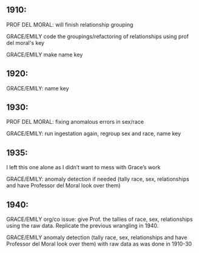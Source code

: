 ## 1910: 

PROF DEL MORAL: will finish relationship grouping

GRACE/EMILY code the groupings/refactoring of relationships using prof del moral's key 

GRACE/EMILY make name key



## 1920:

GRACE/EMILY: name key


## 1930:

PROF DEL MORAL: fixing anomalous errors in sex/race

GRACE/EMILY: run ingestation again, regroup sex and race, name key


## 1935:

I left this one alone as I didn’t want to mess with Grace’s work

GRACE/EMILY: anomaly detection if needed (tally race, sex, relationships and have Professor del Moral look over them)


## 1940:

GRACE/EMILY org/co issue: give Prof. the tallies of race, sex, relationships using the raw data. Replicate the previous wrangling in 1940.

GRACE/EMILY anomaly detection (tally race, sex, relationships and have Professor del Moral look over them) with raw data as was done in 1910-30
